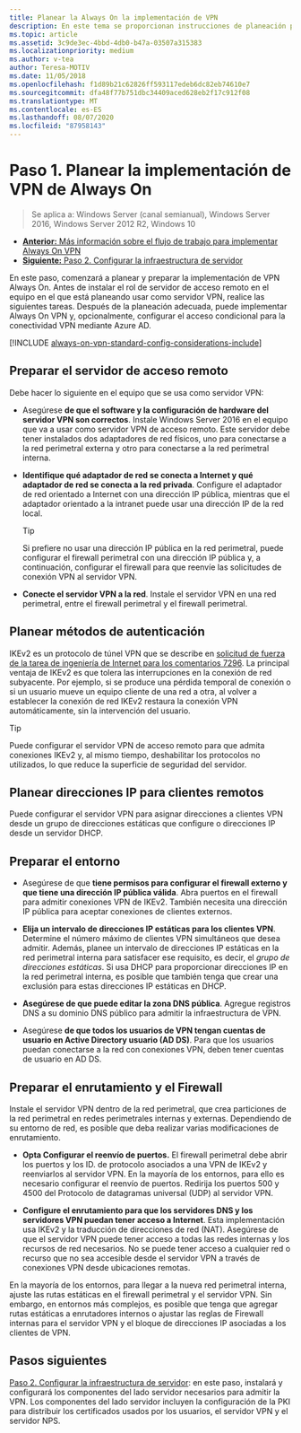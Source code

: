 ```yaml
---
title: Planear la Always On la implementación de VPN
description: En este tema se proporcionan instrucciones de planeación para implementar Always On VPN en Windows Server 2016.
ms.topic: article
ms.assetid: 3c9de3ec-4bbd-4db0-b47a-03507a315383
ms.localizationpriority: medium
ms.author: v-tea
author: Teresa-MOTIV
ms.date: 11/05/2018
ms.openlocfilehash: f1d89b21c62826ff593117edeb6dc82eb74610e7
ms.sourcegitcommit: dfa48f77b751dbc34409aced628eb2f17c912f08
ms.translationtype: MT
ms.contentlocale: es-ES
ms.lasthandoff: 08/07/2020
ms.locfileid: "87958143"
---
```

# <a name="step-1-plan-the-always-on-vpn-deployment"></a>Paso 1. Planear la implementación de VPN de Always On

>Se aplica a: Windows Server (canal semianual), Windows Server 2016, Windows Server 2012 R2, Windows 10

- [**Anterior:** Más información sobre el flujo de trabajo para implementar Always On VPN](always-on-vpn-deploy-deployment.md)
- [**Siguiente:** Paso 2. Configurar la infraestructura de servidor](vpn-deploy-server-infrastructure.md)

En este paso, comenzará a planear y preparar la implementación de VPN Always On. Antes de instalar el rol de servidor de acceso remoto en el equipo en el que está planeando usar como servidor VPN, realice las siguientes tareas. Después de la planeación adecuada, puede implementar Always On VPN y, opcionalmente, configurar el acceso condicional para la conectividad VPN mediante Azure AD.

[!INCLUDE [always-on-vpn-standard-config-considerations-include](../../../includes/always-on-vpn-standard-config-considerations-include.md)]

## <a name="prepare-the-remote-access-server"></a>Preparar el servidor de acceso remoto

Debe hacer lo siguiente en el equipo que se usa como servidor VPN:

- Asegúrese **de que el software y la configuración de hardware del servidor VPN son correctos**. Instale Windows Server 2016 en el equipo que va a usar como servidor VPN de acceso remoto. Este servidor debe tener instalados dos adaptadores de red físicos, uno para conectarse a la red perimetral externa y otro para conectarse a la red perimetral interna.

- **Identifique qué adaptador de red se conecta a Internet y qué adaptador de red se conecta a la red privada**. Configure el adaptador de red orientado a Internet con una dirección IP pública, mientras que el adaptador orientado a la intranet puede usar una dirección IP de la red local.

    >[!TIP]
    >Si prefiere no usar una dirección IP pública en la red perimetral, puede configurar el firewall perimetral con una dirección IP pública y, a continuación, configurar el firewall para que reenvíe las solicitudes de conexión VPN al servidor VPN.

- **Conecte el servidor VPN a la red**. Instale el servidor VPN en una red perimetral, entre el firewall perimetral y el firewall perimetral.

## <a name="plan-authentication-methods"></a>Planear métodos de autenticación

IKEv2 es un protocolo de túnel VPN que se describe en [solicitud de fuerza de la tarea de ingeniería de Internet para los comentarios 7296](https://datatracker.ietf.org/doc/rfc7296/). La principal ventaja de IKEv2 es que tolera las interrupciones en la conexión de red subyacente. Por ejemplo, si se produce una pérdida temporal de conexión o si un usuario mueve un equipo cliente de una red a otra, al volver a establecer la conexión de red IKEv2 restaura la conexión VPN automáticamente, sin la intervención del usuario.

>[!TIP]
>Puede configurar el servidor VPN de acceso remoto para que admita conexiones IKEv2 y, al mismo tiempo, deshabilitar los protocolos no utilizados, lo que reduce la superficie de seguridad del servidor.

## <a name="plan-ip-addresses-for-remote-clients"></a>Planear direcciones IP para clientes remotos

Puede configurar el servidor VPN para asignar direcciones a clientes VPN desde un grupo de direcciones estáticas que configure o direcciones IP desde un servidor DHCP.

## <a name="prepare-the-environment"></a>Preparar el entorno

- Asegúrese de que **tiene permisos para configurar el firewall externo y que tiene una dirección IP pública válida**. Abra puertos en el firewall para admitir conexiones VPN de IKEv2. También necesita una dirección IP pública para aceptar conexiones de clientes externos.

- **Elija un intervalo de direcciones IP estáticas para los clientes VPN**. Determine el número máximo de clientes VPN simultáneos que desea admitir. Además, planee un intervalo de direcciones IP estáticas en la red perimetral interna para satisfacer ese requisito, es decir, el *grupo de direcciones estáticas*. Si usa DHCP para proporcionar direcciones IP en la red perimetral interna, es posible que también tenga que crear una exclusión para estas direcciones IP estáticas en DHCP.

- **Asegúrese de que puede editar la zona DNS pública**. Agregue registros DNS a su dominio DNS público para admitir la infraestructura de VPN.

- Asegúrese **de que todos los usuarios de VPN tengan cuentas de usuario en Active Directory usuario (AD DS)**. Para que los usuarios puedan conectarse a la red con conexiones VPN, deben tener cuentas de usuario en AD DS.

## <a name="prepare-routing-and-firewall"></a>Preparar el enrutamiento y el Firewall

Instale el servidor VPN dentro de la red perimetral, que crea particiones de la red perimetral en redes perimetrales internas y externas. Dependiendo de su entorno de red, es posible que deba realizar varias modificaciones de enrutamiento.

- **Opta Configurar el reenvío de puertos.** El firewall perimetral debe abrir los puertos y los ID. de protocolo asociados a una VPN de IKEv2 y reenviarlos al servidor VPN. En la mayoría de los entornos, para ello es necesario configurar el reenvío de puertos. Redirija los puertos 500 y 4500 del Protocolo de datagramas universal (UDP) al servidor VPN.

- **Configure el enrutamiento para que los servidores DNS y los servidores VPN puedan tener acceso a Internet**. Esta implementación usa IKEv2 y la traducción de direcciones de red (NAT). Asegúrese de que el servidor VPN puede tener acceso a todas las redes internas y los recursos de red necesarios. No se puede tener acceso a cualquier red o recurso que no sea accesible desde el servidor VPN a través de conexiones VPN desde ubicaciones remotas.

En la mayoría de los entornos, para llegar a la nueva red perimetral interna, ajuste las rutas estáticas en el firewall perimetral y el servidor VPN. Sin embargo, en entornos más complejos, es posible que tenga que agregar rutas estáticas a enrutadores internos o ajustar las reglas de Firewall internas para el servidor VPN y el bloque de direcciones IP asociadas a los clientes de VPN.

## <a name="next-steps"></a>Pasos siguientes

[Paso 2. Configurar la infraestructura de servidor](vpn-deploy-server-infrastructure.md): en este paso, instalará y configurará los componentes del lado servidor necesarios para admitir la VPN. Los componentes del lado servidor incluyen la configuración de la PKI para distribuir los certificados usados por los usuarios, el servidor VPN y el servidor NPS.